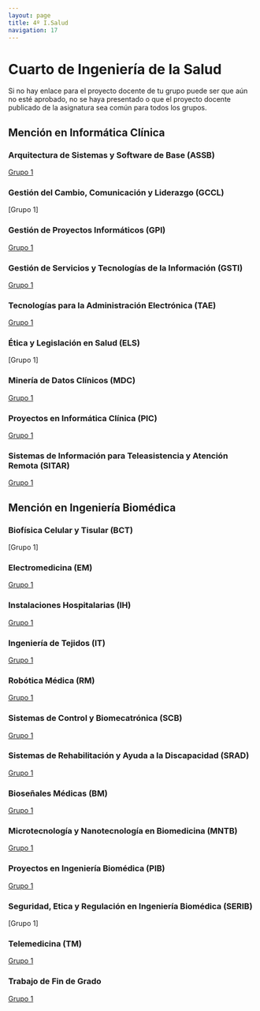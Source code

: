 ```yaml
---
layout: page
title: 4º I.Salud
navigation: 17
---
```


# Cuarto de Ingeniería de la Salud

Si no hay enlace para el proyecto docente de tu grupo puede ser que aún no esté aprobado, no se haya presentado o que el proyecto docente publicado de la asignatura sea común para todos los grupos.

## Mención en Informática Clínica

### Arquitectura de Sistemas y Software de Base (ASSB)

[Grupo 1](https://uses0-my.sharepoint.com/:b:/g/personal/delegacion_etsii_us_es/ER92uSluGVBEp1VtS5n0piQB52SSnHJPdd27YkRCw58OcQ?e=vtmyNg)


### Gestión del Cambio, Comunicación y Liderazgo (GCCL)

[Grupo 1]


### Gestión de Proyectos Informáticos (GPI)

[Grupo 1](https://uses0-my.sharepoint.com/:b:/g/personal/delegacion_etsii_us_es/EText5PG_axKn05cbVfpw_EBLAJaexmKF2A8PCSTP4uOqg?e=ouaVGZ)


### Gestión de Servicios y Tecnologías de la Información (GSTI)

[Grupo 1](https://uses0-my.sharepoint.com/:b:/g/personal/delegacion_etsii_us_es/EV-WVJ2V0AtDiu5nrMgj5HYBFsKqy-b8gCdvIWzlPlL0tQ?e=IlHIIM)


### Tecnologías para la Administración Electrónica (TAE)

[Grupo 1](https://uses0-my.sharepoint.com/:b:/g/personal/delegacion_etsii_us_es/EQSkALox-1xInQj7jrIXINEBSJUVF-xjQ3LxNCmHuQVF4A?e=vA3eha)


### Ética y Legislación en Salud (ELS)

[Grupo 1]


### Minería de Datos Clínicos (MDC)

[Grupo 1](https://uses0-my.sharepoint.com/:b:/g/personal/delegacion_etsii_us_es/EarfEho9KFZJuy3kY_G66PwB7nVhEyl0TH6TVX6-xq7DcA?e=Y3KCpn)


### Proyectos en Informática Clínica (PIC)

[Grupo 1](https://uses0-my.sharepoint.com/:b:/g/personal/delegacion_etsii_us_es/EQH2cEj7gq5GtowGZj4xlXkBwqnjy5Pvn3aJUOpbFM4Zyg?e=esgzEv)


### Sistemas de Información para Teleasistencia y Atención Remota (SITAR)

[Grupo 1](https://sevius.us.es/asignus/proyectopublicado.php?codasig=2260078&vac=1109955&gac=1)


## Mención en Ingeniería Biomédica

### Biofísica Celular y Tisular (BCT)

[Grupo 1]


### Electromedicina (EM)

[Grupo 1](https://uses0-my.sharepoint.com/:b:/g/personal/delegacion_etsii_us_es/EUA77_Nb4FdAtbV6FlegeCkBRFxjjMY_b0VU_70lSMA4yQ?e=DOyPvt)


### Instalaciones Hospitalarias (IH)

[Grupo 1](https://uses0-my.sharepoint.com/:b:/g/personal/delegacion_etsii_us_es/ERzp9FJIfCpBvqDLRNs5508BTdqdGqvjmkEGc-__GAd4Pg?e=9xXQqw)


### Ingeniería de Tejidos (IT)

[Grupo 1](https://sevius.us.es/asignus/proyectopublicado.php?codasig=2260066&vac=1109940&gac=1)


### Robótica Médica (RM)

[Grupo 1](https://uses0-my.sharepoint.com/:b:/g/personal/delegacion_etsii_us_es/EV8FEdClRMxOqMkP1tNR-iwByVMKf4EVTXJpWkEEV-hP3A?e=nhaLVR)


### Sistemas de Control y Biomecatrónica (SCB)

[Grupo 1](https://sevius.us.es/asignus/proyectopublicado.php?codasig=2260077&vac=1109950&gac=1)


### Sistemas de Rehabilitación y Ayuda a la Discapacidad (SRAD)

[Grupo 1](https://sevius.us.es/asignus/proyectopublicado.php?codasig=2260079&vac=1109958&gac=1)


### Bioseñales Médicas (BM)

[Grupo 1](https://uses0-my.sharepoint.com/:b:/g/personal/delegacion_etsii_us_es/EYmotphV5edMn_O_gzyqQ8wBXWpo-HM0UgRvkxtBDWxlmw?e=URfBMX)


### Microtecnología y Nanotecnología en Biomedicina (MNTB)

[Grupo 1](https://sevius.us.es/asignus/proyectopublicado.php?codasig=2260068&vac=1109942&gac=1)


### Proyectos en Ingeniería Biomédica (PIB)

[Grupo 1](https://sevius.us.es/asignus/proyectopublicado.php?codasig=2260074&vac=1109948&gac=1)


### Seguridad, Etica y Regulación en Ingeniería Biomédica (SERIB)

[Grupo 1]


### Telemedicina (TM)

[Grupo 1](https://sevius.us.es/asignus/proyectopublicado.php?codasig=2260082&vac=1109975&gac=1)

### Trabajo de Fin de Grado

[Grupo 1](https://sevius.us.es/asignus/programapublicado.php?codasig=2260083)


